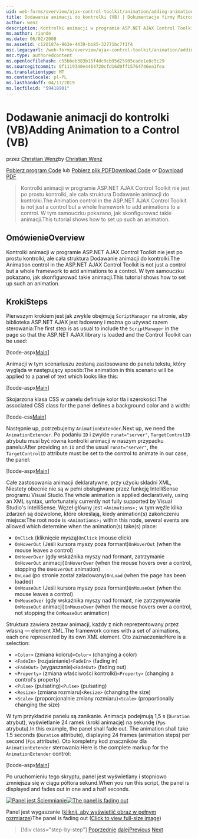 ```yaml
---
uid: web-forms/overview/ajax-control-toolkit/animation/adding-animation-to-a-control-vb
title: Dodawanie animacji do kontrolki (VB) | Dokumentacja firmy Microsoft
author: wenz
description: Kontrolki animacji w programie ASP.NET AJAX Control Toolkit nie jest po prostu kontrolki, ale cała struktura Dodawanie animacji do kontrolki. Ten samouczek pokazuje, jak...
ms.author: riande
ms.date: 06/02/2008
ms.assetid: c120187e-963e-4439-bb85-32771bc7f1f4
msc.legacyurl: /web-forms/overview/ajax-control-toolkit/animation/adding-animation-to-a-control-vb
msc.type: authoredcontent
ms.openlocfilehash: c55bbeb383b15f4dc9cb95d25905cade1e8c5c29
ms.sourcegitcommit: 0f1119340e4464720cfd16d0ff15764746ea1fea
ms.translationtype: MT
ms.contentlocale: pl-PL
ms.lasthandoff: 04/17/2019
ms.locfileid: "59418901"
---
```

# <a name="adding-animation-to-a-control-vb"></a><span data-ttu-id="1c5f0-104">Dodawanie animacji do kontrolki (VB)</span><span class="sxs-lookup"><span data-stu-id="1c5f0-104">Adding Animation to a Control (VB)</span></span>

<span data-ttu-id="1c5f0-105">przez [Christian Wenz](https://github.com/wenz)</span><span class="sxs-lookup"><span data-stu-id="1c5f0-105">by [Christian Wenz](https://github.com/wenz)</span></span>

<span data-ttu-id="1c5f0-106">[Pobierz program Code](http://download.microsoft.com/download/f/9/a/f9a26acd-8df4-4484-8a18-199e4598f411/Animation1.vb.zip) lub [Pobierz plik PDF](http://download.microsoft.com/download/6/7/1/6718d452-ff89-4d3f-a90e-c74ec2d636a3/animation1VB.pdf)</span><span class="sxs-lookup"><span data-stu-id="1c5f0-106">[Download Code](http://download.microsoft.com/download/f/9/a/f9a26acd-8df4-4484-8a18-199e4598f411/Animation1.vb.zip) or [Download PDF](http://download.microsoft.com/download/6/7/1/6718d452-ff89-4d3f-a90e-c74ec2d636a3/animation1VB.pdf)</span></span>

> <span data-ttu-id="1c5f0-107">Kontrolki animacji w programie ASP.NET AJAX Control Toolkit nie jest po prostu kontrolki, ale cała struktura Dodawanie animacji do kontrolki.</span><span class="sxs-lookup"><span data-stu-id="1c5f0-107">The Animation control in the ASP.NET AJAX Control Toolkit is not just a control but a whole framework to add animations to a control.</span></span> <span data-ttu-id="1c5f0-108">W tym samouczku pokazano, jak skonfigurować takie animacji.</span><span class="sxs-lookup"><span data-stu-id="1c5f0-108">This tutorial shows how to set up such an animation.</span></span>


## <a name="overview"></a><span data-ttu-id="1c5f0-109">Omówienie</span><span class="sxs-lookup"><span data-stu-id="1c5f0-109">Overview</span></span>

<span data-ttu-id="1c5f0-110">Kontrolki animacji w programie ASP.NET AJAX Control Toolkit nie jest po prostu kontrolki, ale cała struktura Dodawanie animacji do kontrolki.</span><span class="sxs-lookup"><span data-stu-id="1c5f0-110">The Animation control in the ASP.NET AJAX Control Toolkit is not just a control but a whole framework to add animations to a control.</span></span> <span data-ttu-id="1c5f0-111">W tym samouczku pokazano, jak skonfigurować takie animacji.</span><span class="sxs-lookup"><span data-stu-id="1c5f0-111">This tutorial shows how to set up such an animation.</span></span>

## <a name="steps"></a><span data-ttu-id="1c5f0-112">Kroki</span><span class="sxs-lookup"><span data-stu-id="1c5f0-112">Steps</span></span>

<span data-ttu-id="1c5f0-113">Pierwszym krokiem jest jak zwykle obejmują `ScriptManager` na stronie, aby biblioteka ASP.NET AJAX jest ładowany i można go używać razem sterowania:</span><span class="sxs-lookup"><span data-stu-id="1c5f0-113">The first step is as usual to include the `ScriptManager` in the page so that the ASP.NET AJAX library is loaded and the Control Toolkit can be used:</span></span>

[!code-aspx[Main](adding-animation-to-a-control-vb/samples/sample1.aspx)]

<span data-ttu-id="1c5f0-114">Animacji w tym scenariuszu zostaną zastosowane do panelu tekstu, który wygląda w następujący sposób:</span><span class="sxs-lookup"><span data-stu-id="1c5f0-114">The animation in this scenario will be applied to a panel of text which looks like this:</span></span>

[!code-aspx[Main](adding-animation-to-a-control-vb/samples/sample2.aspx)]

<span data-ttu-id="1c5f0-115">Skojarzona klasa CSS w panelu definiuje kolor tła i szerokości:</span><span class="sxs-lookup"><span data-stu-id="1c5f0-115">The associated CSS class for the panel defines a background color and a width:</span></span>

[!code-css[Main](adding-animation-to-a-control-vb/samples/sample3.css)]

<span data-ttu-id="1c5f0-116">Następnie up, potrzebujemy `AnimationExtender`.</span><span class="sxs-lookup"><span data-stu-id="1c5f0-116">Next up, we need the `AnimationExtender`.</span></span> <span data-ttu-id="1c5f0-117">Po podaniu `ID` i zwykle `runat="server"`, `TargetControlID` atrybutu musi być równa kontrolki animacji w naszym przypadku panelu:</span><span class="sxs-lookup"><span data-stu-id="1c5f0-117">After providing an `ID` and the usual `runat="server"`, the `TargetControlID` attribute must be set to the control to animate in our case, the panel:</span></span>

[!code-aspx[Main](adding-animation-to-a-control-vb/samples/sample4.aspx)]

<span data-ttu-id="1c5f0-118">Całe zastosowania animacji deklaratywne, przy użyciu składni XML, Niestety obecnie nie są w pełni obsługiwane przez funkcję IntelliSense programu Visual Studio.</span><span class="sxs-lookup"><span data-stu-id="1c5f0-118">The whole animation is applied declaratively, using an XML syntax, unfortunately currently not fully supported by Visual Studio's IntelliSense.</span></span> <span data-ttu-id="1c5f0-119">Węzeł główny jest `<Animations>;` w tym węźle kilka zdarzeń są dozwolone, które określają, kiedy animation(s) zakończeniu miejsce:</span><span class="sxs-lookup"><span data-stu-id="1c5f0-119">The root node is `<Animations>;` within this node, several events are allowed which determine when the animation(s) take(s) place:</span></span>

- <span data-ttu-id="1c5f0-120">`OnClick` (kliknięcie myszą)</span><span class="sxs-lookup"><span data-stu-id="1c5f0-120">`OnClick` (mouse click)</span></span>
- <span data-ttu-id="1c5f0-121">`OnHoverOut` (Jeśli kursora myszy poza formant)</span><span class="sxs-lookup"><span data-stu-id="1c5f0-121">`OnHoverOut` (when the mouse leaves a control)</span></span>
- <span data-ttu-id="1c5f0-122">`OnHoverOver` (gdy wskaźnika myszy nad formant, zatrzymanie `OnHoverOut` animacji)</span><span class="sxs-lookup"><span data-stu-id="1c5f0-122">`OnHoverOver` (when the mouse hovers over a control, stopping the `OnHoverOut` animation)</span></span>
- <span data-ttu-id="1c5f0-123">`OnLoad` (po stronie został załadowany)</span><span class="sxs-lookup"><span data-stu-id="1c5f0-123">`OnLoad` (when the page has been loaded)</span></span>
- <span data-ttu-id="1c5f0-124">`OnMouseOut` (Jeśli kursora myszy poza formant)</span><span class="sxs-lookup"><span data-stu-id="1c5f0-124">`OnMouseOut` (when the mouse leaves a control)</span></span>
- <span data-ttu-id="1c5f0-125">`OnMouseOver` (gdy wskaźnika myszy nad formant, nie zatrzymywanie `OnMouseOut` animacji)</span><span class="sxs-lookup"><span data-stu-id="1c5f0-125">`OnMouseOver` (when the mouse hovers over a control, not stopping the `OnMouseOut` animation)</span></span>

<span data-ttu-id="1c5f0-126">Struktura zawiera zestaw animacji, każdy z nich reprezentowany przez własną — element XML.</span><span class="sxs-lookup"><span data-stu-id="1c5f0-126">The framework comes with a set of animations, each one represented by its own XML element.</span></span> <span data-ttu-id="1c5f0-127">Oto zaznaczenia:</span><span class="sxs-lookup"><span data-stu-id="1c5f0-127">Here is a selection:</span></span>

- <span data-ttu-id="1c5f0-128">`<Color>` (zmiana koloru)</span><span class="sxs-lookup"><span data-stu-id="1c5f0-128">`<Color>` (changing a color)</span></span>
- <span data-ttu-id="1c5f0-129">`<FadeIn>` (rozjaśnianie)</span><span class="sxs-lookup"><span data-stu-id="1c5f0-129">`<FadeIn>` (fading in)</span></span>
- <span data-ttu-id="1c5f0-130">`<FadeOut>` (wygaszanie)</span><span class="sxs-lookup"><span data-stu-id="1c5f0-130">`<FadeOut>` (fading out)</span></span>
- <span data-ttu-id="1c5f0-131">`<Property>` (zmiana właściwości kontrolki)</span><span class="sxs-lookup"><span data-stu-id="1c5f0-131">`<Property>` (changing a control's property)</span></span>
- <span data-ttu-id="1c5f0-132">`<Pulse>` (pulsating)</span><span class="sxs-lookup"><span data-stu-id="1c5f0-132">`<Pulse>` (pulsating)</span></span>
- <span data-ttu-id="1c5f0-133">`<Resize>` (zmiana rozmiaru)</span><span class="sxs-lookup"><span data-stu-id="1c5f0-133">`<Resize>` (changing the size)</span></span>
- <span data-ttu-id="1c5f0-134">`<Scale>` (proporcjonalnie zmiany rozmiaru)</span><span class="sxs-lookup"><span data-stu-id="1c5f0-134">`<Scale>` (proportionally changing the size)</span></span>

<span data-ttu-id="1c5f0-135">W tym przykładzie panelu są zanikanie. Animacja podejmują 1,5 s (`Duration` atrybut), wyświetlanie 24 ramek (kroki animację) na sekundę (`Fps` atrybutu).</span><span class="sxs-lookup"><span data-stu-id="1c5f0-135">In this example, the panel shall fade out. The animation shall take 1.5 seconds (`Duration` attribute), displaying 24 frames (animation steps) per second (`Fps` attribute).</span></span> <span data-ttu-id="1c5f0-136">Oto kompletny kod znaczników dla `AnimationExtender` sterowania:</span><span class="sxs-lookup"><span data-stu-id="1c5f0-136">Here is the complete markup for the `AnimationExtender` control:</span></span>

[!code-aspx[Main](adding-animation-to-a-control-vb/samples/sample5.aspx)]

<span data-ttu-id="1c5f0-137">Po uruchomieniu tego skryptu, panel jest wyświetlany i stopniowo zmniejsza się w ciągu półtora sekund.</span><span class="sxs-lookup"><span data-stu-id="1c5f0-137">When you run this script, the panel is displayed and fades out in one and a half seconds.</span></span>


<span data-ttu-id="1c5f0-138">[![Panel jest Ściemnianie](adding-animation-to-a-control-vb/_static/image2.png)](adding-animation-to-a-control-vb/_static/image1.png)</span><span class="sxs-lookup"><span data-stu-id="1c5f0-138">[![The panel is fading out](adding-animation-to-a-control-vb/_static/image2.png)](adding-animation-to-a-control-vb/_static/image1.png)</span></span>

<span data-ttu-id="1c5f0-139">Panel jest wygaszanie ([kliknij, aby wyświetlić obraz w pełnym rozmiarze](adding-animation-to-a-control-vb/_static/image3.png))</span><span class="sxs-lookup"><span data-stu-id="1c5f0-139">The panel is fading out ([Click to view full-size image](adding-animation-to-a-control-vb/_static/image3.png))</span></span>

> [!div class="step-by-step"]
> <span data-ttu-id="1c5f0-140">[Poprzednie](dynamically-controlling-updatepanel-animations-cs.md)
> [dalej](executing-several-animations-at-the-same-time-vb.md)</span><span class="sxs-lookup"><span data-stu-id="1c5f0-140">[Previous](dynamically-controlling-updatepanel-animations-cs.md)
[Next](executing-several-animations-at-the-same-time-vb.md)</span></span>
